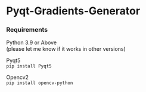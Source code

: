 # Pyqt-Gradients-Generator

### Requirements  
Python 3.9 or Above  
(please let me know if it works in other versions)  

Pyqt5  
`pip install Pyqt5`     

Opencv2  
`pip install opencv-python`


